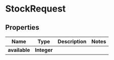 
# StockRequest

## Properties
Name | Type | Description | Notes
------------ | ------------- | ------------- | -------------
**available** | **Integer** |  | 



